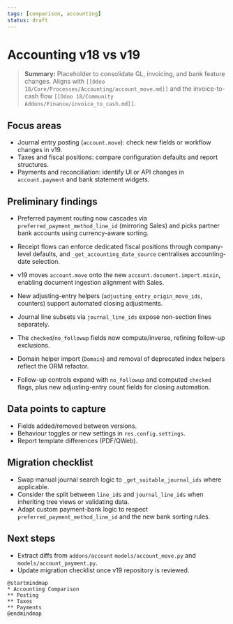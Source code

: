 ```yaml
---
tags: [comparison, accounting]
status: draft
---
```

# Accounting v18 vs v19

> **Summary:** Placeholder to consolidate GL, invoicing, and bank feature changes. Aligns with `[[Odoo 18/Core/Processes/Accounting/account_move.md]]` and the invoice-to-cash flow `[[Odoo 18/Community Addons/Finance/invoice_to_cash.md]]`.

## Focus areas
- Journal entry posting (`account.move`): check new fields or workflow changes in v19.
- Taxes and fiscal positions: compare configuration defaults and report structures.
- Payments and reconciliation: identify UI or API changes in `account.payment` and bank statement widgets.

## Preliminary findings
- Preferred payment routing now cascades via `preferred_payment_method_line_id` (mirroring Sales) and picks partner bank accounts using currency-aware sorting.
- Receipt flows can enforce dedicated fiscal positions through company-level defaults, and `_get_accounting_date_source` centralises accounting-date selection.

- v19 moves `account.move` onto the new `account.document.import.mixin`, enabling document ingestion alignment with Sales.
- New adjusting-entry helpers (`adjusting_entry_origin_move_ids`, counters) support automated closing adjustments.
- Journal line subsets via `journal_line_ids` expose non-section lines separately.
- The `checked`/`no_followup` fields now compute/inverse, refining follow-up exclusions.
- Domain helper import (`Domain`) and removal of deprecated index helpers reflect the ORM refactor.
- Follow-up controls expand with `no_followup` and computed `checked` flags, plus new adjusting-entry count fields for closing automation.

## Data points to capture
- Fields added/removed between versions.
- Behaviour toggles or new settings in `res.config.settings`.
- Report template differences (PDF/QWeb).

## Migration checklist
- Swap manual journal search logic to `_get_suitable_journal_ids` where applicable.
- Consider the split between `line_ids` and `journal_line_ids` when inheriting tree views or validating data.
- Adapt custom payment-bank logic to respect `preferred_payment_method_line_id` and the new bank sorting rules.

## Next steps
- Extract diffs from `addons/account` `models/account_move.py` and `models/account_payment.py`.
- Update migration checklist once v19 repository is reviewed.

```plantuml
@startmindmap
* Accounting Comparison
** Posting
** Taxes
** Payments
@endmindmap
```
